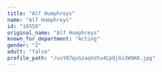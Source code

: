 ```yaml
---
title: "Alf Humphreys"
name: "Alf Humphreys"
id: "16559"
original_name: "Alf Humphreys"
known_for_department: "Acting"
gender: "2"
adult: "false"
profile_path: "/uxY07qvGzaqVdtu4CpQjGs3W9KK.jpg"
---
```

